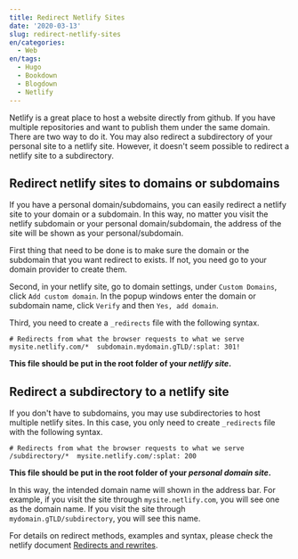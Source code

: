 ```yaml
---
title: Redirect Netlify Sites
date: '2020-03-13'
slug: redirect-netlify-sites
en/categories:
  - Web
en/tags:
  - Hugo
  - Bookdown
  - Blogdown
  - Netlify
---
```


Netlify is a great place to host a website directly from github. If you have multiple repositories and want to publish them under the same domain. There are two way to do it. You may also redirect a subdirectory of your personal site to a netlify site. However, it doesn't seem possible to redirect a netlify site to a subdirectory.

## Redirect netlify sites to domains or subdomains

 If you have a personal domain/subdomains, you can easily redirect a netlify site to your domain or a subdomain. In this way, no matter you visit the netlify subdomain or your personal domain/subdomain, the address of the site will be shown as your personal/subdomain.

First thing that need to be done is to make sure the domain or the subdomain that you want redirect to exists. If not, you need go to your domain provider to create them.

Second, in your netlify site, go to domain settings, under `Custom Domains`, click `Add custom domain`. In the popup windows enter the domain or subdomain name, click `Verify` and then `Yes, add domain`.

Third, you need to create a `_redirects` file with the following syntax.

```netlify
# Redirects from what the browser requests to what we serve
mysite.netlify.com/*  subdomain.mydomain.gTLD/:splat: 301!
```

**This file should be put in the root folder of your *netlify site*.**

## Redirect a subdirectory to a netlify site

If you don't have to subdomains, you may use subdirectories to host multiple netlify sites. In this case, you only need to create `_redirects` file with the following syntax.

```netlify
# Redirects from what the browser requests to what we serve
/subdirectory/*  mysite.netlify.com/:splat: 200
```

**This file should be put in the root folder of your *personal domain site*.**

In this way, the intended domain name will shown in the address bar. For example, if you visit the site through  `mysite.netlify.com`, you will see one as the domain name. If you visit the site through `mydomain.gTLD/subdirectory`, you will see this name.

For details on redirect methods, examples and syntax, please check the netlify document [Redirects and rewrites](https://docs.netlify.com/routing/redirects/#syntax-for-the-redirects-file).
